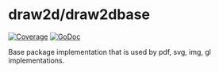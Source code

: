 draw2d/draw2dbase
=================

[![Coverage](http://gocover.io/_badge/github.com/llgcode/draw2d/draw2dbase?0)](http://gocover.io/github.com/llgcode/draw2d/draw2dbase)
[![GoDoc](https://godoc.org/github.com/llgcode/draw2d/draw2dbase?status.svg)](https://godoc.org/github.com/llgcode/draw2d/draw2dbase)

Base package implementation that is used by pdf, svg, img, gl implementations.
